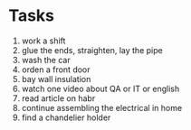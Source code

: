 #      Tasks

1. work a shift
2. glue the ends, straighten, lay the pipe
3. wash the car
4. orden a front door
5. bay wall insulation
6. watch one video about QA or IT or english
7. read article on habr
8. continue assembling the electrical in home
9. find a chandelier holder
